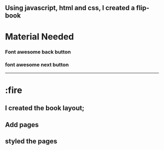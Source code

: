 ## Using javascript, html and css, I created a flip-book

# Material Needed

### Font awesome back button
### font awesome next button
---
# :fire
## I created the book layout;

## Add pages

## styled the pages
